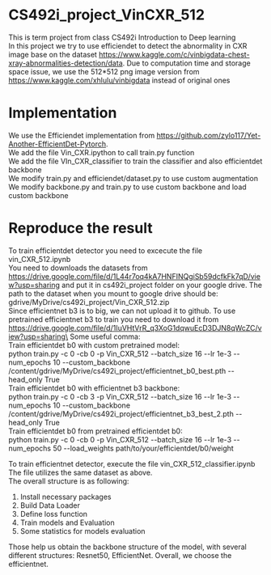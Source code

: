 # CS492i_project_VinCXR_512
This is term project from class CS492i Introduction to Deep learning \
In this project we try to use efficiendet to detect the abnormality in CXR image base on the dataset https://www.kaggle.com/c/vinbigdata-chest-xray-abnormalities-detection/data. Due to computation time and storage space issue, we use the 512*512 png image version from https://www.kaggle.com/xhlulu/vinbigdata instead of original ones 

# Implementation
We use the Efficiendet implementation from https://github.com/zylo117/Yet-Another-EfficientDet-Pytorch. \
We add the file Vin_CXR.ipython to call train.py function \
We add the file VIn_CXR_classifier to train the classifier and also efficientdet backbone \
We modify train.py and efficiendet/dataset.py to use custom augmentation \
We modify backbone.py and train.py to use custom backbone and load custom backbone 
 
# Reproduce the result
To train efficientdet detector you need to excecute the file vin_CXR_512.ipynb\
You need to downloads the datasets from https://drive.google.com/file/d/1L44r7oq4kA7HNFINQgiSb59dcfkFk7qD/view?usp=sharing and put it in cs492i_project folder on your google drive. The path to the dataset when you mount to google drive should be: gdrive/MyDrive/cs492i_project/Vin_CXR_512.zip \
Since efficientnet b3 is to big, we can not upload it to github. To use pretrained efficientnet b3 to train you need to download it from https://drive.google.com/file/d/1IuVHtVrR_q3XoG1dqwuEcD3DJN8qWcZC/view?usp=sharing\
Some useful comma:\
Train efficientdet b0 with custom pretrained model:\
 python train.py -c 0 -cb 0 -p Vin_CXR_512 --batch_size 16 --lr 1e-3 --num_epochs 10 --custom_backbone /content/gdrive/MyDrive/cs492i_project/efficientnet_b0_best.pth --head_only True \
Train efficientdet b0 with efficientnet b3 backbone:\
 python train.py -c 0 -cb 3 -p Vin_CXR_512 --batch_size 16 --lr 1e-3 --num_epochs 10 --custom_backbone /content/gdrive/MyDrive/cs492i_project/efficientnet_b3_best_2.pth --head_only True \
Train efficientdet b0 from pretrained efficientdet b0: \
 python train.py -c 0 -cb 0 -p Vin_CXR_512 --batch_size 16 --lr 1e-3 --num_epochs 50 --load_weights path/to/your/efficientdet/b0/weight

To train efficientnet detector, execute the file vin_CXR_512_classifier.ipynb\
The file utilizes the same dataset as above.\
The overall structure is as following:
1. Install necessary packages
2. Build Data Loader
3. Define loss function
4. Train models and Evaluation
5. Some statistics for models evaluation


Those help us obtain the backbone structure of the model, with several different structures: Resnet50, EfficientNet. Overall, we choose the efficientnet.
